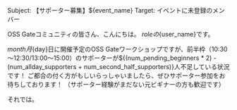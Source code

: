 Subject: 【サポーター募集】${event_name}
Target: イベントに未登録のメンバー

OSS Gateコミュニティの皆さん、こんにちは。
${role}の${user_name}です。

${month}月${day}日に開催予定のOSS Gateワークショップですが、前半枠（10:30～12:30/13:00～15:00）のサポーターが${(num_pending_beginners * 2) - (num_allday_supporters + num_second_half_supporters)}人不足している状況です！
ご都合の付く方がもしいらっしゃいましたら、ぜひサポーター参加をお待ちしております！
（サポーター経験がまだない元ビギナーの方も歓迎です）

それでは。
